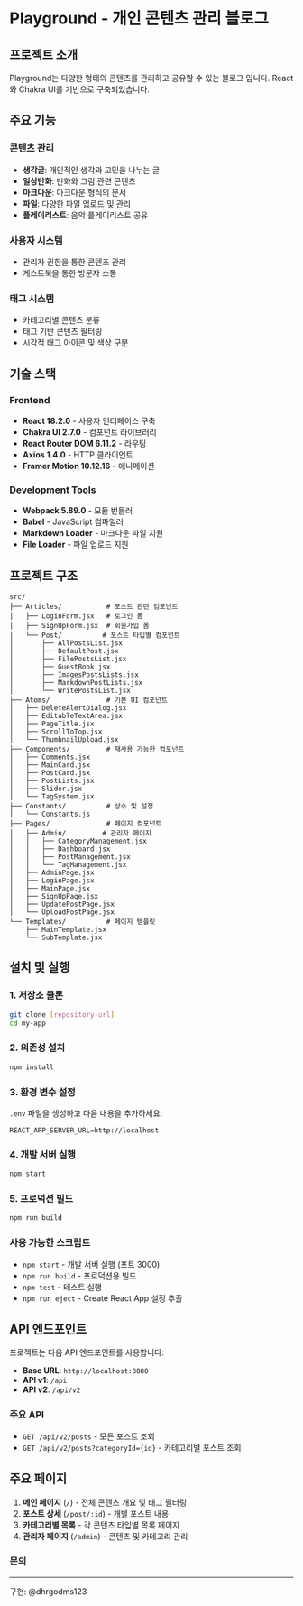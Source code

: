 # Playground - 개인 콘텐츠 관리 블로그

## 프로젝트 소개

Playground는 다양한 형태의 콘텐츠를 관리하고 공유할 수 있는 블로그 입니다. React와 Chakra UI를 기반으로 구축되었습니다.

## 주요 기능

###  콘텐츠 관리
- **생각글**: 개인적인 생각과 고민을 나누는 글
- **일상만화**: 만화와 그림 관련 콘텐츠
- **마크다운**: 마크다운 형식의 문서
- **파일**: 다양한 파일 업로드 및 관리
- **플레이리스트**: 음악 플레이리스트 공유

### 사용자 시스템
- 관리자 권한을 통한 콘텐츠 관리
- 게스트북을 통한 방문자 소통

### 태그 시스템
- 카테고리별 콘텐츠 분류
- 태그 기반 콘텐츠 필터링
- 시각적 태그 아이콘 및 색상 구분

## 기술 스택

### Frontend
- **React 18.2.0** - 사용자 인터페이스 구축
- **Chakra UI 2.7.0** - 컴포넌트 라이브러리
- **React Router DOM 6.11.2** - 라우팅
- **Axios 1.4.0** - HTTP 클라이언트
- **Framer Motion 10.12.16** - 애니메이션

### Development Tools
- **Webpack 5.89.0** - 모듈 번들러
- **Babel** - JavaScript 컴파일러
- **Markdown Loader** - 마크다운 파일 지원
- **File Loader** - 파일 업로드 지원

## 프로젝트 구조

```
src/
├── Articles/           # 포스트 관련 컴포넌트
│   ├── LoginForm.jsx   # 로그인 폼
│   ├── SignUpForm.jsx  # 회원가입 폼
│   └── Post/          # 포스트 타입별 컴포넌트
│       ├── AllPostsList.jsx
│       ├── DefaultPost.jsx
│       ├── FilePostsList.jsx
│       ├── GuestBook.jsx
│       ├── ImagesPostsLists.jsx
│       ├── MarkdownPostLists.jsx
│       └── WritePostsList.jsx
├── Atoms/              # 기본 UI 컴포넌트
│   ├── DeleteAlertDialog.jsx
│   ├── EditableTextArea.jsx
│   ├── PageTitle.jsx
│   ├── ScrollToTop.jsx
│   └── ThumbnailUpload.jsx
├── Components/         # 재사용 가능한 컴포넌트
│   ├── Comments.jsx
│   ├── MainCard.jsx
│   ├── PostCard.jsx
│   ├── PostLists.jsx
│   ├── Slider.jsx
│   └── TagSystem.jsx
├── Constants/          # 상수 및 설정
│   └── Constants.js
├── Pages/              # 페이지 컴포넌트
│   ├── Admin/         # 관리자 페이지
│   │   ├── CategoryManagement.jsx
│   │   ├── Dashboard.jsx
│   │   ├── PostManagement.jsx
│   │   └── TagManagement.jsx
│   ├── AdminPage.jsx
│   ├── LoginPage.jsx
│   ├── MainPage.jsx
│   ├── SignUpPage.jsx
│   ├── UpdatePostPage.jsx
│   └── UploadPostPage.jsx
└── Templates/          # 페이지 템플릿
    ├── MainTemplate.jsx
    └── SubTemplate.jsx
```

## 설치 및 실행

### 1. 저장소 클론
```bash
git clone [repository-url]
cd my-app
```

### 2. 의존성 설치
```bash
npm install
```

### 3. 환경 변수 설정
`.env` 파일을 생성하고 다음 내용을 추가하세요:
```env
REACT_APP_SERVER_URL=http://localhost
```

### 4. 개발 서버 실행
```bash
npm start
```

### 5. 프로덕션 빌드
```bash
npm run build
```

### 사용 가능한 스크립트

- `npm start` - 개발 서버 실행 (포트 3000)
- `npm run build` - 프로덕션용 빌드
- `npm test` - 테스트 실행
- `npm run eject` - Create React App 설정 추출

## API 엔드포인트

프로젝트는 다음 API 엔드포인트를 사용합니다:
- **Base URL**: `http://localhost:8080`
- **API v1**: `/api`
- **API v2**: `/api/v2`

### 주요 API
- `GET /api/v2/posts` - 모든 포스트 조회
- `GET /api/v2/posts?categoryId={id}` - 카테고리별 포스트 조회


## 주요 페이지

1. **메인 페이지** (`/`) - 전체 콘텐츠 개요 및 태그 필터링
2. **포스트 상세** (`/post/:id`) - 개별 포스트 내용
3. **카테고리별 목록** - 각 콘텐츠 타입별 목록 페이지
4. **관리자 페이지** (`/admin`) - 콘텐츠 및 카테고리 관리



### 문의

---
구현: @dhrgodms123
